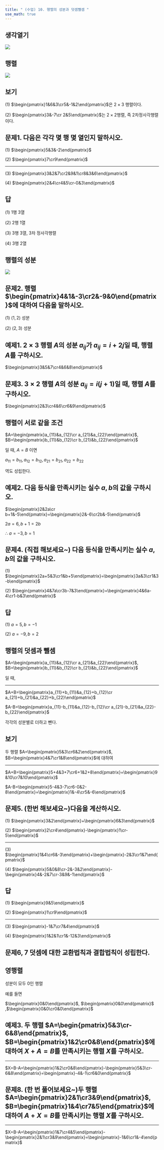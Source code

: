 ```yaml
---
title: " (수업) 10. 행렬의 성분과 덧셈뺄셈 " 
use_math: true
---
```


## 생각열기

<img src="qanote/4. 수업 ppt 정리/Pasted%20image%2020250504174706.png"/>

## 행렬

<img src="qanote/4. 수업 ppt 정리/Pasted%20image%2020250504175707.png"/>

## 보기

(1) $\begin{pmatrix}1&6&3\cr5&-1&2\end{pmatrix}$은 $2\times3$ 행렬이다.

(2) $\begin{pmatrix}3&-7\cr 2&5\end{pmatrix}$는 $2\times 2$행렬, 즉 2차정사각행렬이다.

## 문제1. 다음은 각각 몇 행 몇 열인지 말하시오. 

(1) $\begin{pmatrix}5&3&-2\end{pmatrix}$

(2) $\begin{pmatrix}7\cr9\end{pmatrix}$

---

(3) $\begin{pmatrix}3&2&7\cr2&9&1\cr8&3&6\end{pmatrix}$

(4) $\begin{pmatrix}2&4\cr4&5\cr-0&3\end{pmatrix}$

## 답

(1) 1행 3열

(2) 2행 1열

(3) 3행 3열, 3차 정사각행렬

(4) 3행 2열

## 행렬의 성분

<img src="qanote/4. 수업 ppt 정리/Pasted%20image%2020250504175913.png"/>

## 문제2. 행렬 $\begin{pmatrix}4&1&-3\cr2&-9&0\end{pmatrix}$에 대하여 다음을 말하시오. 

(1) $(1,2)$ 성분

(2) $(2,3)$ 성분

## 예제1. $2\times 3$ 행렬 $A$의 성분 $a_{ij}$가 $a_{ij}=i+2j$일 때, 행렬 $A$를 구하시오. 

$\begin{pmatrix}3&5&7\cr4&6&8\end{pmatrix}$

## 문제3. $3\times 2$ 행렬 $A$의 성분 $a_{ij}=i(j+1)$일 때, 행렬 $A$를 구하시오. 

$\begin{pmatrix}2&3\cr4&6\cr6&9\end{pmatrix}$

## 행렬이 서로 같을 조건

$A=\begin{pmatrix}a_{11}&a_{12}\cr a_{21}&a_{22}\end{pmatrix}$, $B=\begin{pmatrix}b_{11}&b_{12}\cr b_{21}&b_{22}\end{pmatrix}$

일 때, $A=B$ 이면

$a_{11}=b_{11}, a_{12}=b_{12}, a_{21}=b_{21}, a_{22}=b_{22}$

역도 성립한다.

## 예제2. 다음 등식을 만족시키는 실수 $a, b$의 값을 구하시오. 

$\begin{pmatrix}2&2a\cr b+1&-5\end{pmatrix}=\begin{pmatrix}2&-6\cr2b&-5\end{pmatrix}$

$2a=6, b+1=2b$

$\therefore\ a=-3, b=1$

## 문제4. (직접 해보세요~) 다음 등식을 만족시키는 실수 $a, b$의 값을 구하시오. 

(1) $\begin{pmatrix}2a+5&3\cr1&b+5\end{pmatrix}=\begin{pmatrix}3a&3\cr1&3-b\end{pmatrix}$

(2) $\begin{pmatrix}4&7a\cr3b-7&3\end{pmatrix}=\begin{pmatrix}4&6a-4\cr1-b&3\end{pmatrix}$

## 답

(1) $a=5, b=-1$

(2) $a=-9, b=2$

## 행렬의 덧셈과 뺄셈

$A=\begin{pmatrix}a_{11}&a_{12}\cr a_{21}&a_{22}\end{pmatrix}$, $B=\begin{pmatrix}b_{11}&b_{12}\cr b_{21}&b_{22}\end{pmatrix}$

일 때,


---


$A+B=\begin{pmatrix}a_{11}+b_{11}&a_{12}+b_{12}\cr a_{21}+b_{21}&a_{22}+b_{22}\end{pmatrix}$

$A-B=\begin{pmatrix}a_{11}-b_{11}&a_{12}-b_{12}\cr a_{21}-b_{21}&a_{22}-b_{22}\end{pmatrix}$

각각의 성분별로 더하고 뺀다.

## 보기

두 행렬 $A=\begin{pmatrix}5&3\cr6&2\end{pmatrix}$, $B=\begin{pmatrix}4&7\cr1&8\end{pmatrix}$에 대하여

---

$A+B=\begin{pmatrix}5+4&3+7\cr6+1&2+8\end{pmatrix}=\begin{pmatrix}9&10\cr7&10\end{pmatrix}$

$A-B=\begin{pmatrix}5-4&3-7\cr6-0&2-8\end{pmatrix}=\begin{pmatrix}1&-4\cr5&-6\end{pmatrix}$

## 문제5. (한번 해보세요~)다음을 계산하시오. 

(1) $\begin{pmatrix}3&2\end{pmatrix}+\begin{pmatrix}6&3\end{pmatrix}$

(2) $\begin{pmatrix}2\cr4\end{pmatrix}-\begin{pmatrix}1\cr-5\end{pmatrix}$

---

(3) $\begin{pmatrix}1&4\cr6&-3\end{pmatrix}+\begin{pmatrix}-2&3\cr1&7\end{pmatrix}$

(4) $\begin{pmatrix}5&0&8\cr-2&-3&2\end{pmatrix}-\begin{pmatrix}4&-2&7\cr-3&9&-1\end{pmatrix}$

## 답

(1) $\begin{pmatrix}9&5\end{pmatrix}$

(2) $\begin{pmatrix}1\cr9\end{pmatrix}$

---

(3) $\begin{pmatrix}-1&7\cr7&4\end{pmatrix}$

(4) $\begin{pmatrix}1&2&1\cr1&-12&3\end{pmatrix}$

## 문제6, 7 덧셈에 대한 교환법칙과 결합법칙이 성립한다.

## 영행렬

성분이 모두 0인 행렬

예를 들면

$\begin{pmatrix}0&0\end{pmatrix}$, $\begin{pmatrix}0&0\end{pmatrix}$ ,$\begin{pmatrix}0&0\cr0&0\end{pmatrix}$

## 예제3. 두 행렬 $A=\begin{pmatrix}5&3\cr-6&8\end{pmatrix}$, $B=\begin{pmatrix}1&2\cr0&8\end{pmatrix}$에 대하여 $X+A=B$를 만족시키는 행렬 $X$를 구하시오.

---

$X=B-A=\begin{pmatrix}1&2\cr0&8\end{pmatrix}-\begin{pmatrix}5&3\cr-6&8\end{pmatrix}=\begin{pmatrix}-4&-1\cr6&0\end{pmatrix}$

## 문제8. (한 번 풀어보세요~)두 행렬 $A=\begin{pmatrix}2&1\cr3&9\end{pmatrix}$, $B=\begin{pmatrix}1&4\cr7&5\end{pmatrix}$에 대하여 $A+X=B$를 만족시키는 행렬 $X$를 구하시오. 

---

$X=B-A=\begin{pmatrix}1&7\cr4&5\end{pmatrix}-\begin{pmatrix}2&1\cr3&9\end{pmatrix}=\begin{pmatrix}-1&6\cr1&-4\end{pmatrix}$